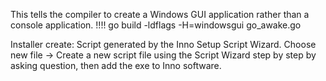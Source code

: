 This tells the compiler to create a Windows GUI application rather than a console application.
!!!! 
go build -ldflags -H=windowsgui go_awake.go


Installer create: Script generated by the Inno Setup Script Wizard. Choose new file -> Create a new script file using the Script Wizard step by step by asking question, then add the exe to Inno software.